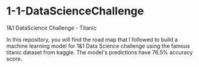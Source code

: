 # 1-1-DataScienceChallenge
1&amp;1 DataScience Challenge - Titanic

In this repository, you will find the road map that I followed to build a machine learning model for 1&1 Data Science challenge using the famous titanic dataset from kaggle. The model's predictions have 76.5% accuracy score.

  
